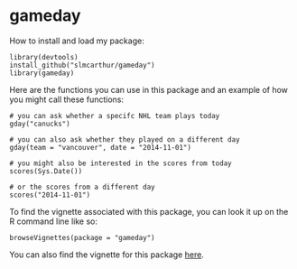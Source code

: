 gameday
=======

How to install and load my package:

```
library(devtools)
install_github("slmcarthur/gameday")
library(gameday)
```

Here are the functions you can use in this package and an example of how you might call these functions:

```
# you can ask whether a specifc NHL team plays today
gday("canucks")

# you can also ask whether they played on a different day
gday(team = "vancouver", date = "2014-11-01")

# you might also be interested in the scores from today
scores(Sys.Date())

# or the scores from a different day
scores("2014-11-01")
```

To find the vignette associated with this package, you can look it up on the R command line like so:

```
browseVignettes(package = "gameday")
```

You can also find the vignette for this package [here](http://127.0.0.1:12575/library/gameday/doc/overview.html).


